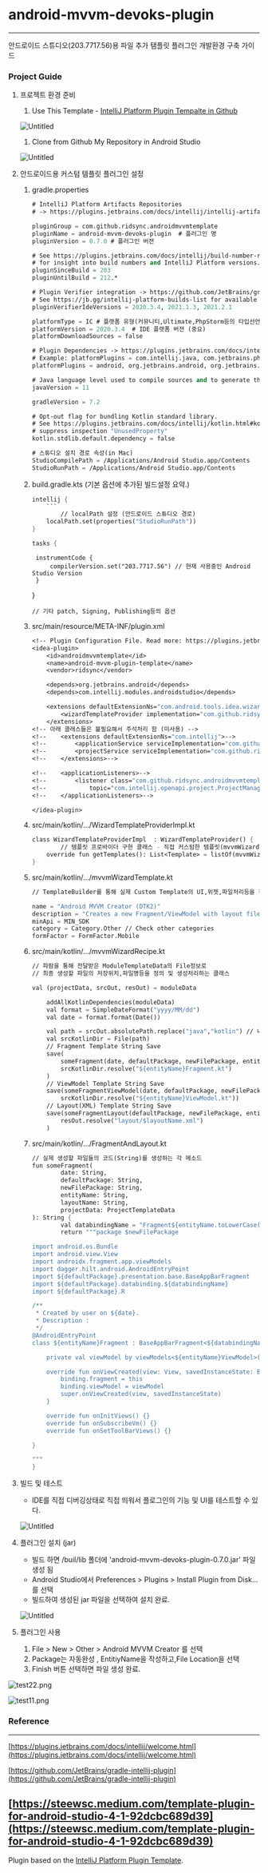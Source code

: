 # android-mvvm-devoks-plugin
---

안드로이드 스튜디오(203.7717.56)용 파일 추가 탬플릿 플러그인 개발환경 구축 가이드

### Project Guide

1. 프로젝트 환경 준비

    1. Use This Template - [IntelliJ Platform Plugin Tempalte in Github](https://github.com/JetBrains/intellij-platform-plugin-template#plugin-template-structure)

    ![Untitled](screenshot/Untitled.png)

    1. Clone from Github My Repository in Android Studio

    ![Untitled](screenshot/Untitled%201.png)

2. 안드로이드용 커스텀 템플릿 플러그인 설정
    1. gradle.properties

        ```scheme
        # IntelliJ Platform Artifacts Repositories
        # -> https://plugins.jetbrains.com/docs/intellij/intellij-artifacts.html

        pluginGroup = com.github.ridsync.androidmvvmtemplate
        pluginName = android-mvvm-devoks-plugin  # 플러그인 명
        pluginVersion = 0.7.0 # 플러그인 버젼

        # See https://plugins.jetbrains.com/docs/intellij/build-number-ranges.html
        # for insight into build numbers and IntelliJ Platform versions.
        pluginSinceBuild = 203
        pluginUntilBuild = 212.*

        # Plugin Verifier integration -> https://github.com/JetBrains/gradle-intellij-plugin#plugin-verifier-dsl
        # See https://jb.gg/intellij-platform-builds-list for available build versions.
        pluginVerifierIdeVersions = 2020.3.4, 2021.1.3, 2021.2.1

        platformType = IC # 플랫폼 유형(커뮤니티,Ultimate,PhpStorm등의 타입선언)
        platformVersion = 2020.3.4  # IDE 플랫폼 버젼 (중요)
        platformDownloadSources = false

        # Plugin Dependencies -> https://plugins.jetbrains.com/docs/intellij/plugin-dependencies.html
        # Example: platformPlugins = com.intellij.java, com.jetbrains.php:203.4449.22
        platformPlugins = android, org.jetbrains.android, org.jetbrains.kotlin, java, com.intellij.java

        # Java language level used to compile sources and to generate the files for - Java 11 is required since 2020.3
        javaVersion = 11

        gradleVersion = 7.2

        # Opt-out flag for bundling Kotlin standard library.
        # See https://plugins.jetbrains.com/docs/intellij/kotlin.html#kotlin-standard-library for details.
        # suppress inspection "UnusedProperty"
        kotlin.stdlib.default.dependency = false

        # 스튜디오 설치 경로 속성(in Mac)
        StudioCompilePath = /Applications/Android Studio.app/Contents
        StudioRunPath = /Applications/Android Studio.app/Contents
        ```

    2. build.gradle.kts (기본 옵션에 추가된 빌드설정 요약.)

        ```scheme
        intellij {
            ```
        		// localPath 설정 (안드로이드 스튜디오 경로)
            localPath.set(properties("StudioRunPath"))
        }

        tasks {
          ```
        	instrumentCode {
                compilerVersion.set("203.7717.56") // 현재 사용중인 Android Studio Version
            }
        }

        ```
        // 기타 patch, Signing, Publishing등의 옵션
        ```

    3. src/main/resource/META-INF/plugin.xml

        ```scheme
        <!-- Plugin Configuration File. Read more: https://plugins.jetbrains.com/docs/intellij/plugin-configuration-file.html -->
        <idea-plugin>
            <id>androidmvvmtemplate</id>
            <name>android-mvvm-plugin-template</name>
            <vendor>ridsync</vendor>

            <depends>org.jetbrains.android</depends>
            <depends>com.intellij.modules.androidstudio</depends>

            <extensions defaultExtensionNs="com.android.tools.idea.wizard.template">
                <wizardTemplateProvider implementation="com.github.ridsync.wizard.WizardTemplateProviderImpl" />
            </extensions>
        <!-- 아래 클래스들은 불필요해서 주석처리 함 (미사용) -->
        <!--    <extensions defaultExtensionNs="com.intellij">-->
        <!--        <applicationService serviceImplementation="com.github.ridsync.androidmvvmtemplate.services.MyApplicationService"/>-->
        <!--        <projectService serviceImplementation="com.github.ridsync.androidmvvmtemplate.services.MyProjectService"/>-->
        <!--    </extensions>-->

        <!--    <applicationListeners>-->
        <!--        <listener class="com.github.ridsync.androidmvvmtemplate.listeners.MyProjectManagerListener"-->
        <!--            topic="com.intellij.openapi.project.ProjectManagerListener"/>-->
        <!--    </applicationListeners>-->

        </idea-plugin>
        ```

    4. src/main/kotlin/.../WizardTemplateProviderImpl.kt

        ```scheme
        class WizardTemplateProviderImpl  : WizardTemplateProvider() {
        		// 템플릿 프로바이더 구현 클래스 - 직접 커스텀한 템플릿(mvvmWizardTemplate.Class)를 생성 및 반환하는 역할
            override fun getTemplates(): List<Template> = listOf(mvvmWizardTemplate)
        }
        ```

    5. src/main/kotlin/.../mvvmWizardTemplate.kt

        ```scheme
        // TemplateBuilder를 통해 실제 Custom Template의 UI,위젯,파일처리등을 정의하는 클래스

        name = "Android MVVM Creator (DTK2)"
        description = "Creates a new Fragment/ViewModel with layout file."
        minApi = MIN_SDK
        category = Category.Other // Check other categories
        formFactor = FormFactor.Mobile
        ```

    6. src/main/kotlin/.../mvvmWizardRecipe.kt

        ```scheme
        // 파람을 통해 전달받은 ModuleTemplateData의 File정보로
        // 최종 생성할 파일의 저장위치,파일명등을 정의 및 생성처리하는 클래스

        val (projectData, srcOut, resOut) = moduleData

            addAllKotlinDependencies(moduleData)
            val format = SimpleDateFormat("yyyy/MM/dd")
            val date = format.format(Date())

            val path = srcOut.absolutePath.replace("java","kotlin") // 내 프로젝트에서는 kotlin dir을 사용하므로 replace처리 함.
            val srcKotlinDir = File(path)
            // Fragment Template String Save
            save(
                someFragment(date, defaultPackage, newFilePackage, entityName, layoutName, projectData),
                srcKotlinDir.resolve("${entityName}Fragment.kt")
            )
            // ViewModel Template String Save
            save(someFragmentViewModel(date, defaultPackage, newFilePackage, entityName, layoutName, projectData),
                srcKotlinDir.resolve("${entityName}ViewModel.kt"))
            // Layout(XML) Template String Save
            save(someFragmentLayout(defaultPackage, newFilePackage, entityName),
                resOut.resolve("layout/$layoutName.xml")
            )
        ```

    7. src/main/kotlin/.../FragmentAndLayout.kt

        ```scheme
        // 실제 생성할 파일들의 코드(String)를 생성하는 각 메소드
        fun someFragment(
                date: String,
                defaultPackage: String,
                newFilePackage: String,
                entityName: String,
                layoutName: String,
                projectData: ProjectTemplateData
        ): String {
                val databindingName = "Fragment${entityName.toLowerCase().toCamelCase()}Binding"
                return """package $newFilePackage

        import android.os.Bundle
        import android.view.View
        import androidx.fragment.app.viewModels
        import dagger.hilt.android.AndroidEntryPoint
        import ${defaultPackage}.presentation.base.BaseAppBarFragment
        import ${defaultPackage}.databinding.${databindingName}
        import ${defaultPackage}.R

        /**
         * Created by user on ${date}.
         * Description :
         */
        @AndroidEntryPoint
        class ${entityName}Fragment : BaseAppBarFragment<${databindingName}>(R.layout.${layoutName.toLowerCase()}) {

            private val viewModel by viewModels<${entityName}ViewModel>()

            override fun onViewCreated(view: View, savedInstanceState: Bundle?) {
                binding.fragment = this
                binding.viewModel = viewModel
                super.onViewCreated(view, savedInstanceState)
            }

            override fun onInitViews() {}
            override fun onSubscribeVm() {}
            override fun onSetToolBarViews() {}

        }

        """
        }
        ```

3. 빌드 및 테스트
    - IDE를 직접 디버깅상태로 직접 띄워서 플로그인의 기능 및 UI를 테스트할 수 있다.

    ![Untitled](screenshot/Untitled%202.png)

4. 플러그인 설치 (jar)
    - 빌드 하면 /buil/lib 폴더에 'android-mvvm-devoks-plugin-0.7.0.jar' 파일 생성 됨
    - Android Studio에서 Preferences > Plugins > Install Plugin from Disk...를 선택
    - 빌드하여 생성된 jar 파일을 선택하여 설치 완료.

    ![Untitled](screenshot/Untitled%203.png)

5. 플러그인 사용
    1. File > New > Other > Android MVVM Creator 를 선택
    2. Package는 자동완성 , EntitiyName을 작성하고,File Location을 선택
    3. Finish 버튼 선택하면 파일 생성 완료.

![test22.png](screenshot/test22.png)

![test11.png](screenshot/test11.png)

### Reference

---

[https://plugins.jetbrains.com/docs/intellij/welcome.html](https://plugins.jetbrains.com/docs/intellij/welcome.html)

[https://github.com/JetBrains/gradle-intellij-plugin](https://github.com/JetBrains/gradle-intellij-plugin)

[https://steewsc.medium.com/template-plugin-for-android-studio-4-1-92dcbc689d39](https://steewsc.medium.com/template-plugin-for-android-studio-4-1-92dcbc689d39)
---
Plugin based on the [IntelliJ Platform Plugin Template][template].

[template]: https://github.com/JetBrains/intellij-platform-plugin-template
